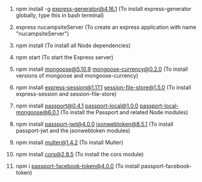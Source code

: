 1. npm install -g express-generator@4.16.1
(To install express-generator globally, type this in bash terminal)

2. express nucampsiteServer
(To create an express application with name "nucampsiteServer")

3. npm install
(To install all Node dependencies)

4. npm start
(To start the Express server)

5. npm install mongoose@5.10.9 mongoose-currency@0.2.0
(To install versions of mongoose and mongoose-currency)

6. npm install express-session@1.17.1 session-file-store@1.5.0
(To install express-session and session-file-store)

7. npm install passport@0.4.1 passport-local@1.0.0 passport-local-mongoose@6.0.1
(To install the Passport and related Node modules)

8. npm install passport-jwt@4.0.0 jsonwebtoken@8.5.1
(To install passport-jwt and the jsonwebtoken modules)

9. npm install multer@1.4.2
(To install Multer)

10. npm install cors@2.8.5
(To install the cors module)

11. npm i passport-facebook-token@4.0.0
(To install passport-facebook-token)

